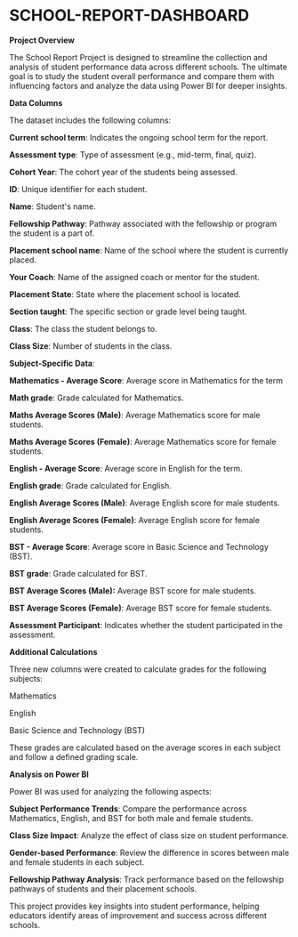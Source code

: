 # SCHOOL-REPORT-DASHBOARD

**Project Overview**


The School Report Project is designed to streamline the collection and analysis of student performance data across different schools. The ultimate goal is to study the student overall performance and compare them with influencing factors and analyze the data using Power BI for deeper insights.

**Data Columns**


The dataset includes the following columns:

**Current school term**: Indicates the ongoing school term for the report.

**Assessment type**: Type of assessment (e.g., mid-term, final, quiz).

**Cohort Year**: The cohort year of the students being assessed.

**ID**: Unique identifier for each student.

**Name**: Student's name.

**Fellowship Pathway**: Pathway associated with the fellowship or program the student is a part of.

**Placement school name**: Name of the school where the student is currently placed.

**Your Coach**: Name of the assigned coach or mentor for the student.

**Placement State**: State where the placement school is located.

**Section taught**: The specific section or grade level being taught.

**Class**: The class the student belongs to.

**Class Size**: Number of students in the class.


**Subject-Specific Data**:


**Mathematics - Average Score**: Average score in Mathematics for the term

**Math grade**: Grade calculated for Mathematics.

**Maths Average Scores (Male)**: Average Mathematics score for male students.

**Maths Average Scores (Female)**: Average Mathematics score for female students.

**English - Average Score**: Average score in English for the term.

**English grade**: Grade calculated for English.

**English Average Scores (Male)**: Average English score for male students.

**English Average Scores (Female)**: Average English score for female students.

**BST - Average Score**: Average score in Basic Science and Technology (BST).

**BST grade**: Grade calculated for BST.

**BST Average Scores (Male):** Average BST score for male students.

**BST Average Scores (Female)**: Average BST score for female students.

**Assessment Participant**: Indicates whether the student participated in the assessment.


**Additional Calculations**


Three new columns were created to calculate grades for the following subjects:

Mathematics

English

Basic Science and Technology (BST)

These grades are calculated based on the average scores in each subject and follow a defined grading scale.


**Analysis on Power BI**


Power BI was used for analyzing the following aspects:

**Subject Performance Trends**: Compare the performance across Mathematics, English, and BST for both male and female students.

**Class Size Impact**: Analyze the effect of class size on student performance.

**Gender-based Performance**: Review the difference in scores between male and female students in each subject.

**Fellowship Pathway Analysis**: Track performance based on the fellowship pathways of students and their placement schools.

This project provides key insights into student performance, helping educators identify areas of improvement and success across different schools.
